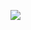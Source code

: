 ![](https://user-images.githubusercontent.com/2157285/38162042-7ebde89a-34ef-11e8-8750-1b16db6d2699.png)
